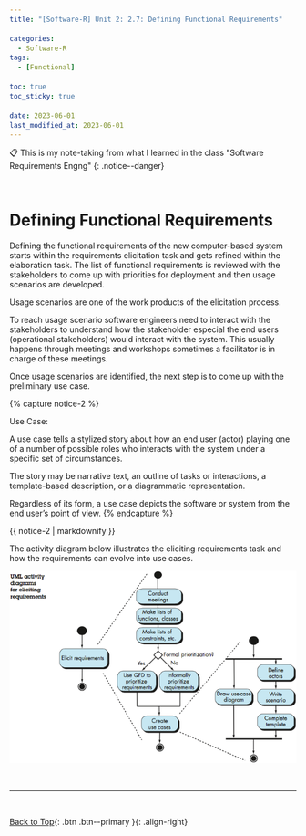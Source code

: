 ```yaml
---
title: "[Software-R] Unit 2: 2.7: Defining Functional Requirements"

categories:
  - Software-R
tags:
  - [Functional]

toc: true
toc_sticky: true

date: 2023-06-01
last_modified_at: 2023-06-01
---
```


<!-- {% capture notice-2 %}

📋 This is the tech-news archives to help me keep track of what I am interested in!

- Reference tech news link: <https://thenextweb.com/news/blockchain-development-tech-career>
  {% endcapture %}

<div class="notice--danger">{{ notice-2 | markdownify }}</div> -->

📋 This is my note-taking from what I learned in the class "Software Requirements Engng"
{: .notice--danger}

<br>

# Defining Functional Requirements

Defining the functional requirements of the new computer-based system starts within the requirements elicitation task and gets refined within the elaboration task. The list of functional requirements is reviewed with the stakeholders to come up with priorities for deployment and then usage scenarios are developed.

Usage scenarios are one of the work products of the elicitation process.

To reach usage scenario software engineers need to interact with the stakeholders to understand how the stakeholder especial the end users (operational stakeholders) would interact with the system. This usually happens through meetings and workshops sometimes a facilitator is in charge of these meetings.

Once usage scenarios are identified, the next step is to come up with the preliminary use case.

{% capture notice-2 %}

Use Case:

A use case tells a stylized story about how an end user (actor) playing one of a number of possible roles who interacts with the system under a specific set of circumstances.

The story may be narrative text, an outline of tasks or interactions, a template-based description, or a diagrammatic representation.

Regardless of its form, a use case depicts the software or system from the end user’s point of view.
{% endcapture %}

<div class="notice--danger">{{ notice-2 | markdownify }}</div>

The activity diagram below illustrates the eliciting requirements task and how the requirements can evolve into use cases.

![img](../../../assets/images/3.9.png)

<br>

---

<br>

[Back to Top](#){: .btn .btn--primary }{: .align-right}
